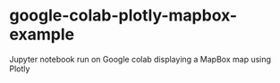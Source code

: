 # google-colab-plotly-mapbox-example
Jupyter notebook run on Google colab displaying a MapBox map using Plotly

